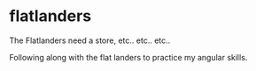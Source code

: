 # flatlanders

The Flatlanders need a store, etc.. etc.. etc..

Following along with the flat landers to practice my angular skills.
